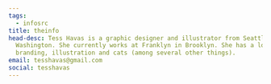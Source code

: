 ```yaml
---
tags:
  - infosrc
title: theinfo
head-desc: Tess Havas is a graphic designer and illustrator from Seattle,
  Washington. She currently works at Franklyn in Brooklyn. She has a love for
  branding, illustration and cats (among several other things).
email: tesshavas@gmail.com
social: tesshavas
---
```

